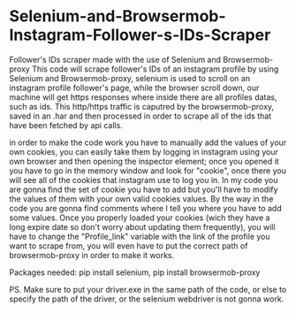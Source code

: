 # Selenium-and-Browsermob-Instagram-Follower-s-IDs-Scraper
Follower's IDs scraper made with the use of Selenium and Browsermob-proxy
This code will scrape follower's IDs of an instagram profile by using Selenium and Browsermob-proxy, selenium is used to scroll on an instagram profile follower's page, while the browser scroll down, our machine will get https responses where inside there are all profiles datas, such as ids. 
This http/https traffic is caputred by the browsermob-proxy, saved in an .har and then processed in order to scrape all of the ids that have been fetched by api calls.

in order to make the code work you have to manually add the values of your own cookies, you can easily take them by logging in instagram using your own browser and then opening the inspector element; once you opened it you have to go in the memory window and look for "cookie", once there you will see all of the cookies that instagram use to log you in. In my code you are gonna find the set of cookie you have to add but you'll have to modify the values of them with your own valid cookies values. By the way in the code you are gonna find comments where I tell you where you have to add some values. Once you properly loaded your cookies (wich they have a long expire date so don't worry about updating them frequently), you will have to change the "Profile_link" variable with the link of the profile you want to scrape from, you will even have to put the correct path of browsermob-proxy in order to make it works.

Packages needed: pip install selenium, pip install browsermob-proxy

PS. Make sure to put your driver.exe in the same path of the code, or else to specify the path of the driver, or the selenium webdriver is not gonna work.

